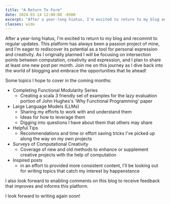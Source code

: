 ```yaml
---
title: "A Return To Form"
date: 2024-03-14 12:00:00 -0500
excerpt: "After a year-long hiatus, I'm excited to return to my blog and recommit to regular updates. This platform has always been a passion project of mine, and I'm eager to rediscover its potential as a tool for personal expression and creativity."
classes: wide
---
```


After a year-long hiatus, I'm excited to return to my blog and recommit to regular updates. This platform has always been a passion project of mine, and I'm eager to rediscover its potential as a tool for personal expression and creativity. As I originally planned I will be focusing on intersection points between computation, creativity and expression, and I plan to share at least one new post per month. Join me on this journey as I dive back into the world of blogging and embrace the opportunities that lie ahead!

Some topics I hope to cover in the coming months:

- Completing Functional Modularity Series
  - Creating a scala 3 friendly set of examples for the lazy evaluation portion of John Hughes's 'Why Functional Programming' paper
- Large Language Models (LLMs)
  - Sharing my efforts to work with and understand them
  - Ideas for how to leverage them
  - Digging into questions I have about them that others may share
- Helpful Tips
  - Recommendations and time or effort saving tricks I've picked up along the way on my own projects
- Surveys of Computational Creativity
  - Coverage of new and old methods to enhance or supplement creative projects with the help of computation
- Inspired posts
  - in an effort to provided more consistent content, I'll be looking out for writing topics that catch my interest by happenstance

I also look forward to enabling comments on this blog to receive feedback that improves and informs this platform.

I look forward to writing again soon!
